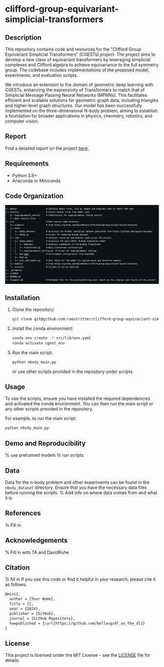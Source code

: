 # clifford-group-equivariant-simplicial-transformers



## Description
This repository contains code and resources for the "Clifford Group Equivariant Simplicial Transformers" (CGESTs) project. The project aims to develop a new class of equivariant transformers by leveraging simplicial complexes and Clifford algebra to achieve equivariance to the full symmetry group. The codebase includes implementations of the proposed model, experiments, and evaluation scripts.

We introduce an extension to the domain of geometric deep learning with CGESTs, enhancing the expressivity of Transformers to match that of Simplicial Message Passing Neural Networks (MPNNs). This facilitates efficient and scalable solutions for geometric graph data, including triangles and higher-level graph structures. Our model has been successfully implemented on the three-dimensional N-body problem, aiming to establish a foundation for broader applications in physics, chemistry, robotics, and computer vision. 

## Report
Find a detailed report on the project [here](/blogpost.md).

## Requirements
- Python 3.8+
- Anaconda or Miniconda
   
## Code Organization
![Project Structure](media/structure.png)

## Installation
1. Clone the repository:
   ```bash
   git clone git@github.com:raoulritter/clifford-group-equivariant-simplicial-transformers.git 
   ```
2. Install the conda environment:
   ```bash
   conda env create -f src/lib/env.yaml
   conda activate cgest_env
   ```
3. Run the main script:
   ```bash
   python nbody_main.py
   ```
   or use other scripts provided in the repository under *scripts*.


## Usage
To use the scripts, ensure you have installed the required dependencies and activated the conda environment. You can then run the main script or any other scripts provided in the repository.

For example, to run the main script:
```bash
python nbody_main.py
```
## Demo and Reproducibility
% use pretrained models
% run scripts 

## Data
Data for the n-body problem and other experiments can be found in the `nbody_dataset` directory. 
Ensure that you have the necessary data files before running the scripts.
% Add info on where data comes from and what it is

## References
% Fill in
## Acknowledgements
% Fill in with TA and DavidRuhe

## Citation
% fill in
If you use this code or find it helpful in your research, please cite it as follows:
```
@misc{,
  author = {Your Name},
  title = {},
  year = {2024},
  publisher = {GitHub},
  journal = {GitHub Repository},
  howpublished = {\url{https://github.com/bellavg/dl_on_the_dl}}
}
```

## License
This project is licensed under the MIT License - see the [LICENSE](LICENSE) file for details.
```

